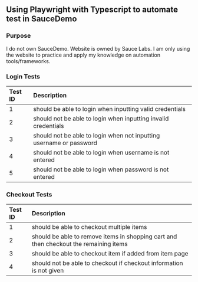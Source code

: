 ## Using Playwright with Typescript to automate test in SauceDemo

### Purpose
I do not own SauceDemo. Website is owned by Sauce Labs. I am only using the website to practice and apply my knowledge on automation tools/frameworks.

### Login Tests

| Test ID     | Description                                                         |
| :---        | :---                                                                |
| 1           | should be able to login when inputting valid credentials            |
| 2           | should not be able to login when inputting invalid credentials      |
| 3           | should not be able to login when not inputting username or password |
| 4           | should not be able to login when username is not entered            |
| 5           | should not be able to login when password is not entered            |


### Checkout Tests

| Test ID     | Description                                                                             |
| :---        | :---                                                                                    |
| 1           | should be able to checkout multiple items                                               |
| 2           | should be able to remove items in shopping cart and then checkout the remaining items   |
| 3           | should be able to checkout item if added from item page                                 |
| 4           | should not be able to checkout if checkout information is not given                     |
